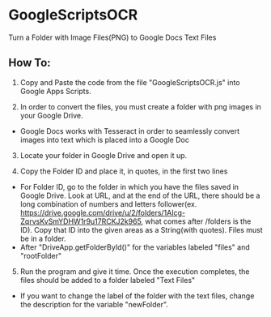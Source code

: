 # GoogleScriptsOCR
Turn a Folder with Image Files(PNG) to Google Docs Text Files

## How To:

1. Copy and Paste the code from the file "GoogleScriptsOCR.js" into Google Apps Scripts.

2. In order to convert the files, you must create a folder with png images in your Google Drive. 
- Google Docs works with Tesseract in order to seamlessly convert images into text which is placed into a Google Doc
3. Locate your folder in Google Drive and open it up.

4. Copy the Folder ID and place it, in quotes, in the first two lines
- For Folder ID, go to the folder in which you have the files saved in Google Drive. Look at URL, and at the end of the URL, there should be a long combination of numbers and letters follower(ex. https://drive.google.com/drive/u/2/folders/1AIcg-ZqrvsKvSmYDHW1r9u17RCKJ2k965, what comes after /folders is the ID). Copy that ID into the given areas as a String(with quotes). Files must be in a folder.
- After "DriveApp.getFolderById()" for the variables labeled "files" and "rootFolder"
5. Run the program and give it time. Once the execution completes, the files should be added to a folder labeled "Text Files"
- If you want to change the label of the folder with the text files, change the description for the variable "newFolder".
